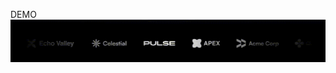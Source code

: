 DEMO
![ALT](https://raw.githubusercontent.com/quangdev1607/ai-landing-page/main/public/demo/ai-demo-1.gif)
